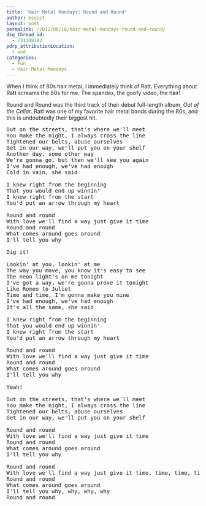 ```yaml
---
title: 'Hair Metal Mondays: Round and Round'
author: bsoist
layout: post
permalink: /2012/06/18/hair-metal-mondays-round-and-round/
dsq_thread_id:
  - 731308142
pdrp_attributionLocation:
  - end
categories:
  - Fun
  - Hair Metal Mondays
---
```

When I think of 80s hair metal, I immediately think of Ratt. Everything about Ratt screams the 80s for me. The spandex, the goofy video, the hair!

Round and Round was the third track of their debut full-length album, *Out of the Cellar*. Ratt was one of my favorite hair metal bands during the 80s, and this is undoubtedly their biggest hit. 



<pre>Out on the streets, that's where we'll meet
You make the night, I always cross the line
Tightened our belts, abuse ourselves
Get in our way, we'll put you on your shelf
Another day, some other way
We're gonna go, but then we'll see you again
I've had enough, we've had enough
Cold in vain, she said

I knew right from the beginning
That you would end up winnin'
I knew right from the start
You'd put an arrow through my heart

Round and round
With love we'll find a way just give it time
Round and round
What comes around goes around
I'll tell you why

Dig it!

Lookin' at you, lookin' at me
The way you move, you know it's easy to see
The neon light's on me tonight
I've got a way, we're gonna prove it tonight
Like Romeo to Juliet
Time and time, I'm gonna make you mine
I've had enough, we've had enough
It's all the same, she said

I knew right from the beginning
That you would end up winnin'
I knew right from the start
You'd put an arrow through my heart

Round and round
With love we'll find a way just give it time
Round and round
What comes around goes around
I'll tell you why

Yeah!

Out on the streets, that's where we'll meet
You make the night, I always cross the line
Tightened our belts, abuse ourselves
Get in our way, we'll put you on your shelf

Round and round
With love we'll find a way just give it time
Round and round
What comes around goes around
I'll tell you why

Round and round
With love we'll find a way just give it time, time, time, time
Round and round
What comes around goes around
I'll tell you why, why, why, why
Round and round
</pre>